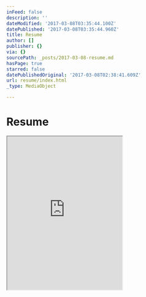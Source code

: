 ```yaml
---
inFeed: false
description: ''
dateModified: '2017-03-08T03:35:44.100Z'
datePublished: '2017-03-08T03:35:44.960Z'
title: Resume
author: []
publisher: {}
via: {}
sourcePath: _posts/2017-03-08-resume.md
hasPage: true
starred: false
datePublishedOriginal: '2017-03-08T02:38:41.609Z'
url: resume/index.html
_type: MediaObject

---
```

# Resume

<iframe src="https://the-grid.github.io/ed-userhtml/?g=eJxlkEsPATEURvd-RXMTO7QiHhkqsZSwsrKcx51p6UPaMsOvN6ZYsDxncb6b21vJ0qUaSS2LIDjMZ-zSABEoKxE4TFmH3uUcRAgXn1Dq6_Q-yq2mnu7Z_hAmuGu2m9O2WRwp6gwLIF0ys65Ax4EB0amrpHlPfPkz0gqfO6uUNBUHY1sMd4UcYiEhxhpcxgsTMmasP2gLzTCKFy87jr2XuAkgqVK2Lq9KtW1EQ2rMzjL8Wm0ff8r_mPWKxietn-C9aQw" height="400" style=""></iframe>